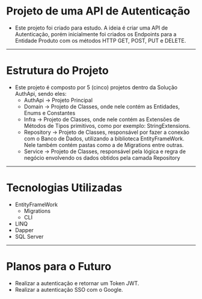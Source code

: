 # Projeto de uma API de Autenticação

- Este projeto foi criado para estudo. A ideia é criar uma API de Autenticação, porém inicialmente foi criados os Endpoints para a Entidade Produto com os métodos HTTP GET, POST, PUT e DELETE.

---
# Estrutura do Projeto

- Este projeto é composto por 5 (cinco) projetos dentro da Solução AuthApi, sendo eles:
  - AuthApi -> Projeto Principal
  - Domain -> Projeto de Classes, onde nele contém as Entidades, Enums e Constantes
  - Infra -> Projeto de Classes, onde nele contém as Extensões de Métodos de Tipos primitivos, como por exemplo: StringExtensions.
  - Repository -> Projeto de Classes, responsável por fazer a conexão com o Banco de Dados, utilizando a biblioteca EntityFrameWork. Nele também contém pastas como a de Migrations entre outras.
  - Service -> Projeto de Classes, responsável pela lógica e regra de negócio envolvendo os dados obtidos pela camada Repository

---
# Tecnologias Utilizadas

- EntityFrameWork
  - Migrations
  - CLI
- LINQ
- Dapper
- SQL Server

---
# Planos para o Futuro

- Realizar a autenticação e retornar um Token JWT.
- Realizar a autenticação SSO com o Google.

